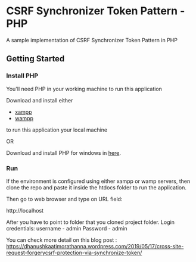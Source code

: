 
# CSRF Synchronizer Token Pattern - PHP

A sample implementation of CSRF Synchronizer Token Pattern in PHP

## Getting Started

### Install PHP

You'll need PHP in your working machine to run this application

Download and install either

-   [xampp](https://www.apachefriends.org/index.html)
-   [wampp](http://www.wampserver.com/en/)

to run this application your local machine

OR

Download and install PHP for windows in [here](https://windows.php.net/download/).

### Run

If the environment is configured using either xampp or wamp servers, then clone the repo and paste it inside the htdocs folder to run the application.

Then go to web browser and type on URL field:

http://localhost

After you have to point to folder that you cloned project folder.
Login credentials: username - admin  Password - admin

You can check more detail on this blog post : https://dhanushkaatimorathanna.wordpress.com/2019/05/17/cross-site-request-forgerycsrf-protection-via-synchronize-token/
